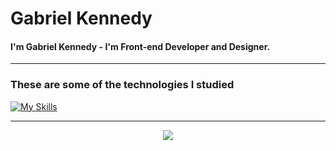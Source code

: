 <h1>Gabriel Kennedy</h1>
</hr>
<h4>
   I'm Gabriel Kennedy - I'm Front-end Developer and Designer.
</h4>
<hr>
<h3>
   These are some of the technologies I studied
</h3>

[![My Skills](https://skillicons.dev/icons?i=html,css,js,nodejs,prisma,c,cs,ae,bootstrap,figma,ps,pr,visualstudio,vscode,mysql,tailwind,figma,git,jquery,react,dotnet,expressjs,git,github,mongodb,notion,postgres,react,sass)](https://skillicons.dev)

<hr>


<div align="center">
  <img src="https://github-readme-stats.vercel.app/api?username=GabrielKSB&show_icons=true&theme=radical"></img>
 </div>

